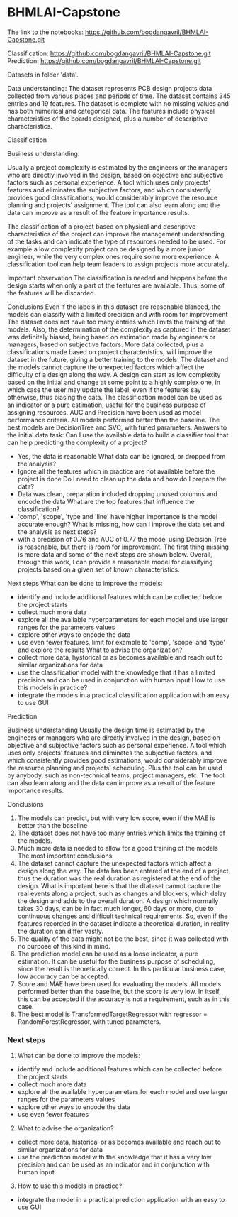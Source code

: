 # BHMLAI-Capstone

The link to the notebooks: https://github.com/bogdangavril/BHMLAI-Capstone.git

Classification: https://github.com/bogdangavril/BHMLAI-Capstone.git
Prediction: https://github.com/bogdangavril/BHMLAI-Capstone.git

Datasets in folder 'data'.


Data understanding: The dataset represents PCB design projects data collected from various places and periods of time. 
The dataset contains 345 entries and 19 features. The dataset is complete with no missing values and has both numerical and categorical data.
The features include physical characteristics of the boards designed, plus a number of descriptive characteristics.

Classification

Business understanding:

Usually a project complexity is estimated by the engineers or the managers who are directly involved in the design, based on objective and subjective factors such as personal experience. A tool which uses only projects' features and eliminates the subjective factors, and which consistently provides good classifications, would considerably improve the resource planning and projects' assignment. The tool can also learn along and the data can improve as a result of the feature importance results.

The classification of a project based on physical and descriptive characteristics of the project can improve the management understanding of the tasks and can indicate the type of resources needed to be used. For example a low complexity project can be designed by a more junior engineer, while the very complex ones require some more experience. A classification tool can help team leaders to assign projects more accurately.

Important observation
The classification is needed and happens before the design starts when only a part of the features are available. Thus, some of the features will be discarded.

Conclusions
Even if the labels in this dataset are reasonable blanced, the models can classify with a limited precision and with room for improvement
The dataset does not have too many entries which limits the training of the models. Also, the determination of the complexity as captured in the dataset was definitely biased, being based on estimation made by engineers or managers, based on subjective factors.
More data collected, plus a classifications made based on project characteristics, will improve the dataset in the future, giving a better training to the models.
The dataset and the models cannot capture the unexpected factors which affect the difficulty of a design along the way. A design can start as low complexity based on the initial and change at some point to a highly complex one, in which case the user may update the label, even if the features say otherwise, thus biasing the data.
The classification model can be used as an indicator or a pure estimation, useful for the business purpose of assigning resources.
AUC and Precision have been used as model performance criteria. All models performed better than the baseline.
The best models are DecisionTree and SVC, with tuned parameters.
Answers to the initial data task:
Can I use the available data to build a classifier tool that can help predicting the complexity of a project?
- Yes, the data is reasonable
What data can be ignored, or dropped from the analysis?
- Ignore all the features which in practice are not available before the project is done
Do I need to clean up the data and how do I prepare the data?
- Data was clean, preparation included dropping unused columns and encode the data
What are the top features that influence the classification?
- 'comp', 'scope', 'type and 'line' have higher importance
Is the model accurate enough? What is missing, how can I improve the data set and the analysis as next steps?
- with a precision of 0.76 and AUC of 0.77 the model using Decision Tree is reasonable, but there is room for improvement. The first thing missing is more data and some of the next steps are shown below.
Overall, through this work, I can provide a reasonable model for classifying projects based on a given set of known characteristics.

Next steps
What can be done to improve the models:
- identify and include additional features which can be collected before the project starts
- collect much more data
- explore all the available hyperparameters for each model and use larger ranges for the parameters values
- explore other ways to encode the data
- use even fewer features, limit for example to 'comp', 'scope' and 'type' and explore the results
What to advise the organization?
- collect more data, hystorical or as becomes available and reach out to similar organizations for data
- use the classification model with the knowledge that it has a limited precision and can be used in conjunction with human input
How to use this models in practice?
- integrate the models in a practical classification application with an easy to use GUI

Prediction

Business understanding
Usually the design time is estimated by the engineers or managers who are directly involved in the design, based on objective and subjective factors such as personal experience. A tool which uses only projects' features and eliminates the subjective factors, and which consistently provides good estimations, would considerably improve the resource planning and projects' scheduling. Plus the tool can be used by anybody, such as non-technical teams, project managers, etc. The tool can also learn along and the data can improve as a result of the feature importance results.

Conclusions
1. The models can predict, but with very low score, even if the MAE is better than the baseline
2. The dataset does not have too many entries which limits the training of the models.
3. Much more data is needed to allow for a good training of the models
The most important conclusions:
4. The dataset cannot capture the unexpected factors which affect a design along the way. The data has been entered at the end of a project, thus the duration was the real duration as registered at the end of the design. What is important here is that the dtataset cannot capture the real events along a project, such as changes and blockers, which delay the design and adds to the overall duration. A design which normally takes 30 days, can be in fact much longer, 60 days or more, due to continuous changes and difficult technical requirements. So, even if the features recorded in the dataset indicate a theoretical duration, in reality the duration can differ vastly.
5. The quality of the data might not be the best, since it was collected with no purpose of this kind in mind.
6. The prediction model can be used as a loose indicator, a pure estimation. It can be useful for the business purpose of scheduling, since the result is theoretically correct. In this particular business case, low accuracy can be accepted.
7. Score and MAE have been used for evaluating the models. All models performed better than the baseline, but the score is very low. In itself, this can be accepted if the accuracy is not a requirement, such as in this case.  
8. The best model is TransformedTargetRegressor with regressor = RandomForestRegressor, with tuned parameters.

### Next steps
1. What can be done to improve the models:
* identify and include additional features which can be collected before the project starts
* collect much more data 
* explore all the available hyperparameters for each model and use larger ranges for the parameters values
* explore other ways to encode the data
* use even fewer features
2. What to advise the organization?
* collect more data, historical or as becomes available and reach out to similar organizations for data
* use the prediction model with the knowledge that it has a very low precision and can be used as an indicator and in conjunction with human input
3. How to use this models in practice?
* integrate the model in a practical prediction application with an easy to use GUI
